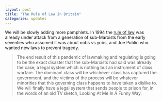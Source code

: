 ```yaml
---
layout: post
title: "The Rule of Law in Britain"
categories: updates
---
```

We will be slowly adding more pamphlets. In 1994 the [rule of law](/la/legan021.html)
was already under attack from a generation of sub-Marxists from the
early seventies who assumed it was about nobs vs yobs, and Joe Public
who wanted new laws to prevent tragedy.

> The end result of this pandemic of lawmaking and regulating is going to be the exact disaster that the sub-Marxists had said was already the case, a legal system which is nothing but an instrument of class warfare. The dominant class will be whichever class has captured the government, and the victims of the process will be whatever minorities that this governing class happens to have taken a dislike to. We will finally have a legal system that sends people to prison for, in the words of an old TV sketch, Looking At Me In A Funny Way.
